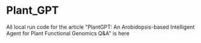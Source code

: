 # Plant_GPT
All local run code for the article "PlantGPT: An Arobidopsis-based Intelligent Agent for Plant Functional Genomics Q&A" is here

